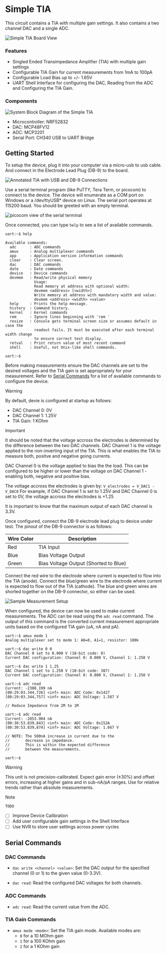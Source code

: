 # Simple TIA

This circuit contains a TIA with multiple gain settings. It also contains a two channel DAC and a single ADC.

![Simple TIA Board View](doc/images/image-2.png)

### Features

- Singled Ended Transimpedance Amplifier (TIA) with multiple gain settings
- Configurable TIA Gain for current measurements from 1mA to 100pA
- Configurable Load Bias up to +/- 1.65V
- UART Shell Interface for configuring the DAC, Reading from the ADC and Configuring the TIA Gain.

### Components

![System Block Diagram of the Simple TIA](doc/images/image.png)

- Microcontroller: NRF52832
- DAC: MCP48FV12
- ADC: MCP3201
- Serial Port: CH340 USB to UART Bridge

## Getting Started

To setup the device, plug it into your computer via a micro-usb to usb cable. And connect in the Electrode Lead Plug (DB-9) to the board.

![Annotated TIA with USB and DB-9 Connections](doc/images/image-5.png)

Use a serial terminal program (like PuTTY, Tera Term, or picocom) to connect to the device. The device will enumerate as a COM port on Windows or a /dev/ttyUSB* device on Linux. The serial port operates at 115200 baud. You should be greeted with an empty terminal.

![picocom view of the serial terminal](doc/images/image-4.png)

Once connected, you can type `help` to see a list of available commands.

```
uart:~$ help

Available commands:
  adc      : ADC commands
  amux     : Analog multiplexer commands
  app      : Application version information commands
  clear    : Clear screen.
  dac      : DAC commands
  date     : Date commands
  device   : Device commands
  devmem   : Read/write physical memory
             Usage:
             Read memory at address with optional width:
             devmem <address> [<width>]
             Write memory at address with mandatory width and value:
             devmem <address> <width> <value>
  help     : Prints the help message.
  history  : Command history.
  kernel   : Kernel commands
  rem      : Ignore lines beginning with 'rem '
  resize   : Console gets terminal screen size or assumes default in case the
             readout fails. It must be executed after each terminal width change
             to ensure correct text display.
  retval   : Print return value of most recent command
  shell    : Useful, not Unix-like shell commands.

uart:~$ 
```

Before making measurements ensure the DAC channels are set to the desired voltages and the TIA gain is set appropriately for your measurement. Refer to [Serial Commands](#serial-commands) for a list of available commands to configure the device.

> [!WARNING]
> By default, devie is configured at startup as follows: 
> - DAC Channel 0: 0V
> - DAC Channel 1: 1.25V
> - TIA Gain: 1 KOhm

> [!IMPORTANT]
>It should be noted that the voltage accross the electrodes is determined by the difference between the two DAC channels.
> DAC Channel 1 is the voltage applied to the non-inverting input of the TIA. This is what enables the TIA to measure both, positve and negative going currents.
>
> DAC Channel 0 is the voltage applied to bias the the load. This can be configured to be higher or lower than the voltage on DAC Channel 1 - enabling both, negative and positive bias.
> 
> The voltage accross the electrodes is given by: `V_electrodes = V_DAC1 - V_DAC0`
> For example, if DAC Channel 1 is set to 1.25V and DAC Channel 0 is set to 0V, the voltage accross the electrodes is +1.25
>
> It is important to know that the maximum output of each DAC channel is 3.3V.

Once configured, connect the DB-9 electrode lead plug to device under test. The pinout of the DB-9 connector is as follows:

| Wire Color |  Description               |
| - | - |
| Red        | TIA Input |
| Blue      | Bias Voltage Output |
| Green      | Bias Voltage Output (Shorted to Blue) |

Connect the red wire to the electrode where current is expected to flow into the TIA (anode). Connect the blue/green wire to the electrode where current is expected to flow out of the TIA (cathode). The blue and green wires are shorted together on the DB-9 connector, so either can be used.

![Sample Measurement Setup](doc/images/image-6.png)

When configured, the device can now be used to make current measurements. The ADC can be read using the `adc read` command. The output of this command is the converted current measurement appropriate units based on the configured TIA gain (uA, nA and pA).

```
uart:~$ amux mode 1
Analog multiplexer set to mode 1: A0=0, A1=1, resistor: 100k

uart:~$ dac write 0 0
DAC Channel 0 set to 0.000 V (10-bit code: 0)
Current DAC configuration: Channel 0: 0.000 V, Channel 1: 1.250 V

uart:~$ dac write 1 1.25
DAC Channel 1 set to 1.250 V (10-bit code: 387)
Current DAC configuration: Channel 0: 0.000 V, Channel 1: 1.250 V

uart:~$ adc read
Current: -2308.199 nA
[00:29:03.344,726] <inf> main: ADC Code: 0x1427
[00:29:03.344,757] <inf> main: ADC Voltage: 1.587 V

// Reduce Impedance from 2M to 1M

uart:~$ adc read
Current: -2853.904 nA
[00:30:53.839,843] <inf> main: ADC Code: 0x152A
[00:30:53.839,874] <inf> main: ADC Voltage: 1.667 V

// NOTE: The 500nA increase in current due to the 
//       decrease in impedance. 
//       This is within the expected difference 
//       between the measurements.

uart:~$ 
```

> [!WARNING]
> This unit is not precision-calibrated. Expect gain error (±30%) and offset errors, increasing at higher gains and in sub-nA/pA ranges. Use for relative trends rather than absolute measurements.

> [!NOTE]
> `TODO`
>
> - [ ] Improve Device Calibration
> - [ ] Add user configurable gain settings in the Shell Interface
> - [ ] Use NVR to store user settings across power cycles

## Serial Commands

### DAC Commands

- `dac write <channel> <value>`: Set the DAC output for the specified channel (0 or 1) to the given value (0-3.3V). 

- `dac read`: Read the configured DAC voltages for both channels.

### ADC Commands

- `adc read`: Read the current value from the ADC.

### TIA Gain Commands

- `amux mode <mode>`: Set the TIA gain mode. Available modes are:
  - `0` for a 10 MOhm gain
  - `1` for a 100 KOhm gain
  - `2` for a 1 KOhm gain
